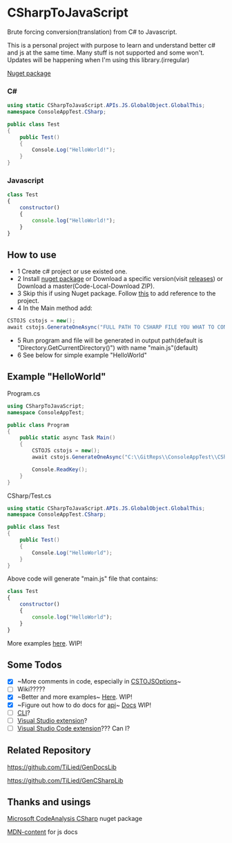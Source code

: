 # CSharpToJavaScript
Brute forcing conversion(translation) from C# to Javascript.

This is a personal project with purpose to learn and understand better c# and js at the same time. Many stuff is not supported and some won't. Updates will be happening when I'm using this library.(irregular)

[Nuget package](https://www.nuget.org/packages/CSharpToJavaScript/)

### C#
```csharp
using static CSharpToJavaScript.APIs.JS.GlobalObject.GlobalThis;
namespace ConsoleAppTest.CSharp;

public class Test							
{
	public Test()
	{
		Console.Log("HelloWorld!");
	}
}
```
### Javascript
```javascript
class Test
{
	constructor()
	{
		console.log("HelloWorld!");
	}
}
```

## How to use
- 1 Create c# project or use existed one.
- 2 Install [nuget package](https://www.nuget.org/packages/CSharpToJavaScript/) or Download a specific version(visit [releases](https://github.com/TiLied/CSharpToJavaScript/releases)) or Download a master(Code-Local-Download ZIP).
- 3 Skip this if using Nuget package. Follow [this](https://learn.microsoft.com/en-us/dotnet/core/tutorials/library-with-visual-studio?pivots=dotnet-7-0#add-a-project-reference) to add reference to the project.
- 4 In the Main method add:
```csharp
CSTOJS cstojs = new();
await cstojs.GenerateOneAsync("FULL PATH TO CSHARP FILE YOU WHAT TO CONVERT");
```
- 5 Run program and file will be generated in output path(default is "Directory.GetCurrentDirectory()") with name "main.js"(default)
- 6 See below for simple example "HelloWorld"

## Example "HelloWorld"
Program.cs
```csharp
using CSharpToJavaScript;
namespace ConsoleAppTest;

public class Program
{
	public static async Task Main()
	{
		CSTOJS cstojs = new();
		await cstojs.GenerateOneAsync("C:\\GitReps\\ConsoleAppTest\\CSharp\\Test.cs");

		Console.ReadKey();
	}
}
```
CSharp/Test.cs
```csharp
using static CSharpToJavaScript.APIs.JS.GlobalObject.GlobalThis;
namespace ConsoleAppTest.CSharp;

public class Test
{
	public Test()
	{
		Console.Log("HelloWorld");
	}
}
```
Above code will generate "main.js" file that contains:
```javascript
class Test
{
	constructor()
 	{
   		console.log("HelloWorld");
 	}
}
```
More examples [here](https://tilied.github.io/CSharpToJavaScript/articles/intro.html). WIP!

## Some Todos
- [x] ~More comments in code, especially in [CSTOJSOptions](https://github.com/TiLied/CSharpToJavaScript/blob/master/CSharpToJavaScript/CSTOJSOptions.cs)~
- [ ] Wiki?????
- [x] ~Better and more examples~ [Here](https://tilied.github.io/CSharpToJavaScript/articles/intro.html). WIP!
- [x] ~Figure out how to do docs for [api](https://github.com/TiLied/CSharpToJavaScript/tree/master/CSharpToJavaScript/APIs/JS)~ [Docs](https://tilied.github.io/CSharpToJavaScript/) WIP!
- [ ] [CLI](https://learn.microsoft.com/en-us/dotnet/standard/commandline/)?
- [ ] [Visual Studio extension](https://learn.microsoft.com/en-us/visualstudio/extensibility/starting-to-develop-visual-studio-extensions?view=vs-2022)?
- [ ] [Visual Studio Code extension](https://code.visualstudio.com/api)??? Can I?

## Related Repository 
https://github.com/TiLied/GenDocsLib

https://github.com/TiLied/GenCSharpLib

## Thanks and usings
[Microsoft CodeAnalysis CSharp](https://www.nuget.org/packages/Microsoft.CodeAnalysis.CSharp/) nuget package

[MDN-content](https://github.com/mdn/content) for js docs


